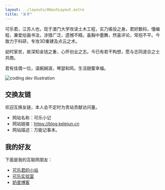 ```yaml
---
layout: ../layouts/AboutLayout.astro
title: "关于"
---
```


可乐君，江苏人也，现于澳门大学攻读土木工程，实乃徭役之身。君好数码，懂编程，兼爱绘画书法，涉猎广泛，遗憾不精。虽胸中墨舞，然喜评论，常抱不平。今致力于科研，专攻3D重建及点云之术。

幼时家贫，故深知金钱之重，心怀创业之志。今已有若干构想，愿与志同道合之士共商。  

君有佳偶一位，温婉娴淑，琴瑟和鸣，生活甜蜜幸福。   


<div>
  <img src="/assets/2.gif" class="sm:w-1/2 mx-auto" alt="coding dev illustration">
</div>

## 交换友链

欢迎互换友链，本人会不定时为贵站贡献访问量。
- 网站名称：可乐小记
- 网站链接：https://blog.kelejun.cn
- 网站描述：万能记事本。

## 我的好友

下面是我的互联网朋友：
- [可乐君的小站](https://kelejun.cn)
- [可乐实验室](https://edu.kelejun.cn)
- [奶昔博客](https://blog.xiaoayu.ren)